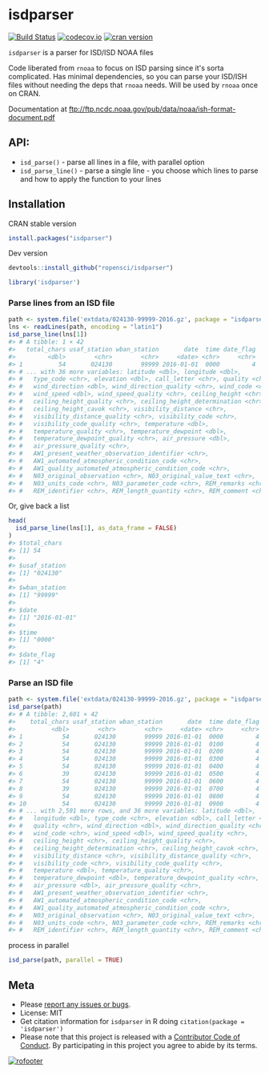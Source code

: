 isdparser
=========



[![Build Status](https://travis-ci.org/ropensci/isdparser.svg?branch=master)](https://travis-ci.org/ropensci/isdparser)
[![codecov.io](https://codecov.io/github/ropensci/isdparser/coverage.svg?branch=master)](https://codecov.io/github/ropensci/isdparser?branch=master)
[![cran version](http://www.r-pkg.org/badges/version/isdparser)](https://cran.r-project.org/package=isdparser)

`isdparser` is a parser for ISD/ISD NOAA files

Code liberated from `rnoaa` to focus on ISD parsing since it's sorta
complicated. Has minimal dependencies, so you can parse your ISD/ISH
files without needing the deps that `rnoaa` needs. Will be used by
`rnoaa` once on CRAN.

Documentation at ftp://ftp.ncdc.noaa.gov/pub/data/noaa/ish-format-document.pdf

## API:

* `isd_parse()` - parse all lines in a file, with parallel option
* `isd_parse_line()` - parse a single line - you choose which lines to parse
and how to apply the function to your lines

## Installation

CRAN stable version


```r
install.packages("isdparser")
```

Dev version


```r
devtools::install_github("ropensci/isdparser")
```


```r
library('isdparser')
```

### Parse lines from an ISD file


```r
path <- system.file('extdata/024130-99999-2016.gz', package = "isdparser")
lns <- readLines(path, encoding = "latin1")
isd_parse_line(lns[1])
#> # A tibble: 1 × 42
#>   total_chars usaf_station wban_station       date  time date_flag
#>         <dbl>        <chr>        <chr>     <date> <chr>     <chr>
#> 1          54       024130        99999 2016-01-01  0000         4
#> # ... with 36 more variables: latitude <dbl>, longitude <dbl>,
#> #   type_code <chr>, elevation <dbl>, call_letter <chr>, quality <chr>,
#> #   wind_direction <dbl>, wind_direction_quality <chr>, wind_code <chr>,
#> #   wind_speed <dbl>, wind_speed_quality <chr>, ceiling_height <chr>,
#> #   ceiling_height_quality <chr>, ceiling_height_determination <chr>,
#> #   ceiling_height_cavok <chr>, visibility_distance <chr>,
#> #   visibility_distance_quality <chr>, visibility_code <chr>,
#> #   visibility_code_quality <chr>, temperature <dbl>,
#> #   temperature_quality <chr>, temperature_dewpoint <dbl>,
#> #   temperature_dewpoint_quality <chr>, air_pressure <dbl>,
#> #   air_pressure_quality <chr>,
#> #   AW1_present_weather_observation_identifier <chr>,
#> #   AW1_automated_atmospheric_condition_code <chr>,
#> #   AW1_quality_automated_atmospheric_condition_code <chr>,
#> #   N03_original_observation <chr>, N03_original_value_text <chr>,
#> #   N03_units_code <chr>, N03_parameter_code <chr>, REM_remarks <chr>,
#> #   REM_identifier <chr>, REM_length_quantity <chr>, REM_comment <chr>
```

Or, give back a list


```r
head(
  isd_parse_line(lns[1], as_data_frame = FALSE)
)
#> $total_chars
#> [1] 54
#>
#> $usaf_station
#> [1] "024130"
#>
#> $wban_station
#> [1] "99999"
#>
#> $date
#> [1] "2016-01-01"
#>
#> $time
#> [1] "0000"
#>
#> $date_flag
#> [1] "4"
```

### Parse an ISD file


```r
path <- system.file('extdata/024130-99999-2016.gz', package = "isdparser")
isd_parse(path)
#> # A tibble: 2,601 × 42
#>    total_chars usaf_station wban_station       date  time date_flag
#>          <dbl>        <chr>        <chr>     <date> <chr>     <chr>
#> 1           54       024130        99999 2016-01-01  0000         4
#> 2           54       024130        99999 2016-01-01  0100         4
#> 3           54       024130        99999 2016-01-01  0200         4
#> 4           54       024130        99999 2016-01-01  0300         4
#> 5           54       024130        99999 2016-01-01  0400         4
#> 6           39       024130        99999 2016-01-01  0500         4
#> 7           54       024130        99999 2016-01-01  0600         4
#> 8           39       024130        99999 2016-01-01  0700         4
#> 9           54       024130        99999 2016-01-01  0800         4
#> 10          54       024130        99999 2016-01-01  0900         4
#> # ... with 2,591 more rows, and 36 more variables: latitude <dbl>,
#> #   longitude <dbl>, type_code <chr>, elevation <dbl>, call_letter <chr>,
#> #   quality <chr>, wind_direction <dbl>, wind_direction_quality <chr>,
#> #   wind_code <chr>, wind_speed <dbl>, wind_speed_quality <chr>,
#> #   ceiling_height <chr>, ceiling_height_quality <chr>,
#> #   ceiling_height_determination <chr>, ceiling_height_cavok <chr>,
#> #   visibility_distance <chr>, visibility_distance_quality <chr>,
#> #   visibility_code <chr>, visibility_code_quality <chr>,
#> #   temperature <dbl>, temperature_quality <chr>,
#> #   temperature_dewpoint <dbl>, temperature_dewpoint_quality <chr>,
#> #   air_pressure <dbl>, air_pressure_quality <chr>,
#> #   AW1_present_weather_observation_identifier <chr>,
#> #   AW1_automated_atmospheric_condition_code <chr>,
#> #   AW1_quality_automated_atmospheric_condition_code <chr>,
#> #   N03_original_observation <chr>, N03_original_value_text <chr>,
#> #   N03_units_code <chr>, N03_parameter_code <chr>, REM_remarks <chr>,
#> #   REM_identifier <chr>, REM_length_quantity <chr>, REM_comment <chr>
```

process in parallel


```r
isd_parse(path, parallel = TRUE)
```

## Meta

* Please [report any issues or bugs](https://github.com/ropensci/isdparser/issues).
* License: MIT
* Get citation information for `isdparser` in R doing `citation(package = 'isdparser')`
* Please note that this project is released with a [Contributor Code of Conduct](CONDUCT.md). By participating in this project you agree to abide by its terms.

[![rofooter](https://ropensci.org/public_images/github_footer.png)](https://ropensci.org)

